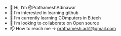 - 👋 Hi, I’m @PrathameshAdinawar
- 👀 I’m interested in learning github
- 🌱 I’m currently learning COmputers in B.tech
- 💞️ I’m looking to collaborate on Open source
- 📫 How to reach me -> prathamesh.adi1@gmail.com

<!---
PrathameshAdinawar/PrathameshAdinawar is a ✨ special ✨ repository because its `README.md` (this file) appears on your GitHub profile.
You can click the Preview link to take a look at your changes.
--->
